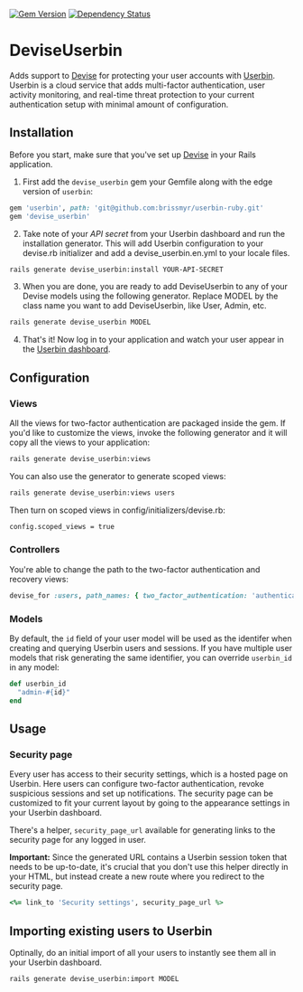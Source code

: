 [![Gem Version](https://badge.fury.io/rb/devise_userbin.png)](http://badge.fury.io/rb/devise_userbin)
[![Dependency Status](https://gemnasium.com/userbin/devise_userbin.png)](https://gemnasium.com/userbin/devise_userbin)

# DeviseUserbin

Adds support to [Devise](http://github.com/plataformatec/devise) for protecting your user accounts with [Userbin](https://userbin.com). Userbin is a cloud service that adds multi-factor authentication, user activity monitoring, and real-time threat protection to your current authentication setup with minimal amount of configuration.

## Installation

Before you start, make sure that you've set up [Devise](https://github.com/plataformatec/devise#getting-started) in your Rails application.

1. First add the `devise_userbin` gem your Gemfile along with the edge version of `userbin`:

  ```ruby
  gem 'userbin', path: 'git@github.com:brissmyr/userbin-ruby.git'
  gem 'devise_userbin'
  ```

2. Take note of your *API secret* from your Userbin dashboard and run the installation generator. This will add Userbin configuration to your devise.rb initializer and add a devise_userbin.en.yml to your locale files.

  ```bash
  rails generate devise_userbin:install YOUR-API-SECRET
  ```

3. When you are done, you are ready to add DeviseUserbin to any of your Devise models using the following generator. Replace MODEL by the class name you want to add DeviseUserbin, like User, Admin, etc.

  ```bash
  rails generate devise_userbin MODEL
  ```

4. That's it! Now log in to your application and watch your user appear in the [Userbin dashboard](https://dashboard.userbin.com).


## Configuration

### Views

All the views for two-factor authentication are packaged inside the gem. If you'd like to customize the views, invoke the following generator and it will copy all the views to your application:

```bash
rails generate devise_userbin:views
```

You can also use the generator to generate scoped views:

```bash
rails generate devise_userbin:views users
```

Then turn on scoped views in config/initializers/devise.rb:

```bash
config.scoped_views = true
```

### Controllers

You're able to change the path to the two-factor authentication and recovery views:

```ruby
devise_for :users, path_names: { two_factor_authentication: 'authenticate', two_factor_recovery: 'recover' }
```

### Models

By default, the `id` field of your user model will be used as the identifer when creating and querying Userbin users and sessions. If you have multiple user models that risk generating the same identifier, you can override `userbin_id` in any model:

```ruby
def userbin_id
  "admin-#{id}"
end
```

## Usage

### Security page

Every user has access to their security settings, which is a hosted page on Userbin. Here users can configure two-factor authentication, revoke suspicious sessions and set up notifications. The security page can be customized to fit your current layout by going to the appearance settings in your Userbin dashboard.

There's a helper, `security_page_url` available for generating links to the security page for any logged in user.

**Important:** Since the generated URL contains a Userbin session token that needs to be up-to-date, it's crucial that you don't use this helper directly in your HTML, but instead create a new route where you redirect to the security page.

```ruby
<%= link_to 'Security settings', security_page_url %>
```

## Importing existing users to Userbin

Optinally, do an initial import of all your users to instantly see them all in your Userbin dashboard.

```bash
rails generate devise_userbin:import MODEL
```

